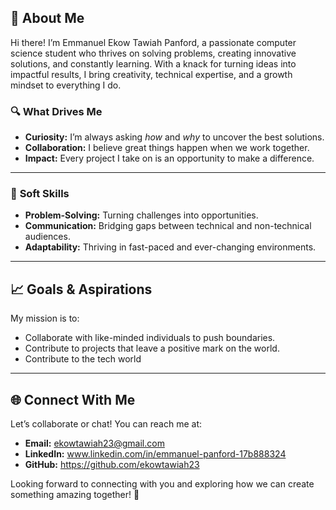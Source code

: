 

## 🚀 About Me

Hi there! I’m Emmanuel Ekow Tawiah Panford, a passionate computer science student who thrives on solving problems, creating innovative solutions, and constantly learning. With a knack for turning ideas into impactful results, I bring creativity, technical expertise, and a growth mindset to everything I do. 

### 🔍 What Drives Me
- **Curiosity:** I’m always asking *how* and *why* to uncover the best solutions.  
- **Collaboration:** I believe great things happen when we work together.  
- **Impact:** Every project I take on is an opportunity to make a difference.

---


### 🌟 **Soft Skills**  
- **Problem-Solving:** Turning challenges into opportunities.  
- **Communication:** Bridging gaps between technical and non-technical audiences.  
- **Adaptability:** Thriving in fast-paced and ever-changing environments.

---

## 📈 Goals & Aspirations

My mission is to:    
- Collaborate with like-minded individuals to push boundaries.  
- Contribute to projects that leave a positive mark on the world.
- Contribute to the tech world

---

## 🌐 Connect With Me

Let’s collaborate or chat! You can reach me at:  
- **Email:** ekowtawiah23@gmail.com  
- **LinkedIn:** www.linkedin.com/in/emmanuel-panford-17b888324  
- **GitHub:** https://github.com/ekowtawiah23

Looking forward to connecting with you and exploring how we can create something amazing together! 🚀


